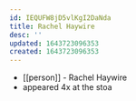 ```yaml
---
id: IEQUFW8jD5vlKgI2DaNda
title: Rachel Haywire
desc: ''
updated: 1643723096353
created: 1643723096353
---
```



- [[person]] - Rachel Haywire
- appeared 4x at the stoa
